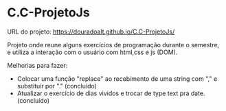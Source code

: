 # C.C-ProjetoJs

URL do projeto: https://douradoalt.github.io/C.C-ProjetoJs/<p>
Projeto onde reune alguns exercícios de programação durante o semestre, e utiliza a interação com o usuário com html,css e js (DOM). 

Melhorias para fazer: 
- Colocar uma função "replace" ao recebimento de uma string com "," e substituir por "."  (concluído)
- Atualizar o exercício de dias vividos e trocar de type text pra date. (concluído)
